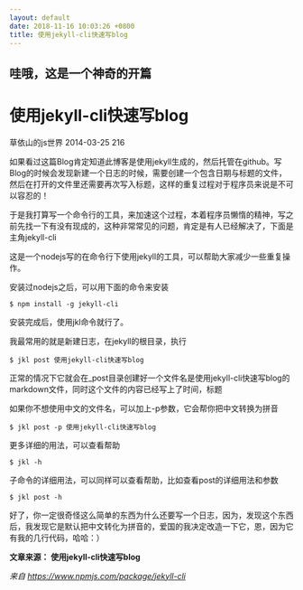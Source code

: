 ```yaml
---
layout: default
date: 2018-11-16 10:03:26 +0800
title: 使用jekyll-cli快速写blog
---
```


## 哇哦，这是一个神奇的开篇

# 使用jekyll-cli快速写blog
草依山的js世界 2014-03-25 216 

如果看过这篇Blog肯定知道此博客是使用jekyll生成的，然后托管在github。写Blog的时候会发现新建一个日志的时候，需要创建一个包含日期与标题的文件，然后在打开的文件里还需要再次写入标题，这样的重复过程对于程序员来说是不可以容忍的！

于是我打算写一个命令行的工具，来加速这个过程，本着程序员懒惰的精神，写之前先找一下有没有现成的，这种非常常见的问题，肯定是有人已经解决了，下面是主角jekyll-cli

这是一个nodejs写的在命令行下使用jekyll的工具，可以帮助大家减少一些重复操作。

安装过nodejs之后，可以用下面的命令来安装

    $ npm install -g jekyll-cli
安装完成后，使用jkl命令就行了。

我最常用的就是新建日志，在jekyll的根目录，执行

    $ jkl post 使用jekyll-cli快速写blog
正常的情况下它就会在_post目录创建好一个文件名是使用jekyll-cli快速写blog的markdown文件，同时这个文件的内容已经写上了时间，标题

如果你不想使用中文的文件名，可以加上-p参数，它会帮你把中文转换为拼音

    $ jkl post -p 使用jekyll-cli快速写blog
更多详细的用法，可以查看帮助

    $ jkl -h
子命令的详细用法，可以同样可以查看帮助，比如查看post的详细用法和参数

    $ jkl post -h
好了，你一定很奇怪这么简单的东西为什么还要写一个日志，因为，发现这个东西后，我发现它是默认把中文转化为拼音的，爱国的我决定改造一下它，恩，因为它有我的几行代码，哈哈：）


**文章来源： 使用jekyll-cli快速写blog**

*来自 <https://www.npmjs.com/package/jekyll-cli>*